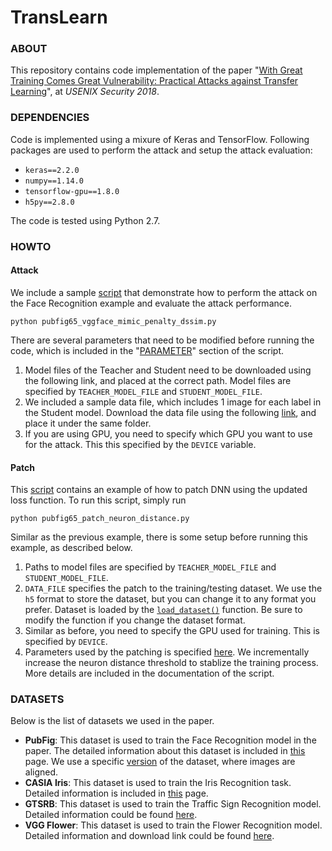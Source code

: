 # TransLearn

### ABOUT

This repository contains code implementation of the paper "[With Great
Training Comes Great Vulnerability: Practical Attacks against Transfer
Learning](http://people.cs.uchicago.edu/~ravenben/publications/pdf/translearn-usenixsec18.pdf)",
at *USENIX Security 2018*.


### DEPENDENCIES

Code is implemented using a mixure of Keras and TensorFlow.
Following packages are used to perform the attack and setup the attack evaluation:

- `keras==2.2.0`
- `numpy==1.14.0`
- `tensorflow-gpu==1.8.0`
- `h5py==2.8.0`

The code is tested using Python 2.7.


### HOWTO

#### Attack

We include a sample [script](https://github.com/bolunwang/translearn/blob/master/pubfig65_vggface_mimic_penalty_dssim.py)
that demonstrate how to perform the attack on the Face Recognition example
and evaluate the attack performance.

```
python pubfig65_vggface_mimic_penalty_dssim.py
```

There are several parameters that need to be modified before running the code,
which is included in the "[PARAMETER](https://github.com/bolunwang/translearn/blob/master/pubfig65_vggface_mimic_penalty_dssim.py#L25-L60)"
section of the script.

1. Model files of the Teacher and Student need to be downloaded using the
following link, and placed at the correct path. Model files are specified by
`TEACHER_MODEL_FILE` and `STUDENT_MODEL_FILE`.
2. We included a sample data file, which includes 1 image for each label in
the Student model. Download the data file using the following [link](),
and place it under the same folder.
3. If you are using GPU, you need to specify which GPU you want to use for
the attack. This this specified by the `DEVICE` variable.


#### Patch

This [script](https://github.com/bolunwang/translearn/blob/master/pubfig65_patch_neuron_distance.py) contains an example of how to patch DNN using the updated loss function. To run this script, simply run 

```
python pubfig65_patch_neuron_distance.py
```

Similar as the previous example, there is some setup before running this example, as described below.

1. Paths to model files are specified by `TEACHER_MODEL_FILE` and `STUDENT_MODEL_FILE`. 
2. `DATA_FILE` specifies the patch to the training/testing dataset. We use the `h5` format to store the dataset, but you can change it to any format you prefer. Dataset is loaded by the [`load_dataset()`](https://github.com/bolunwang/translearn/blob/master/pubfig65_patch_neuron_distance.py#L186-L210) function. Be sure to modify the function if you change the dataset format.
3. Similar as before, you need to specify the GPU used for training. This is specified by `DEVICE`.
4. Parameters used by the patching is specified [here](https://github.com/bolunwang/translearn/blob/master/pubfig65_patch_neuron_distance.py#L49-L55). We incrementally increase the neuron distance threshold to stablize the training process. More details are included in the documentation of the script.


### DATASETS

Below is the list of datasets we used in the paper.

- **PubFig**: This dataset is used to train the Face Recognition model in the
paper. The detailed information about this dataset is included in
[this](http://vision.seas.harvard.edu/pubfig83/) page. We use a specific
[version](http://ic.unicamp.br/~chiachia/resources/pubfig83-aligned/)
of the dataset, where images are aligned.
- **CASIA Iris**: This dataset is used to train the Iris Recognition task.
Detailed information is included in [this](http://biometrics.idealtest.org/)
page.
- **GTSRB**: This dataset is used to train the Traffic Sign Recognition model.
Detailed information could be found
[here](http://benchmark.ini.rub.de/?section=gtsrb&subsection=dataset).
- **VGG Flower**: This dataset is used to train the Flower Recognition model.
Detailed information and download link could be found
[here](http://www.robots.ox.ac.uk/~vgg/data/flowers/102/index.html).
